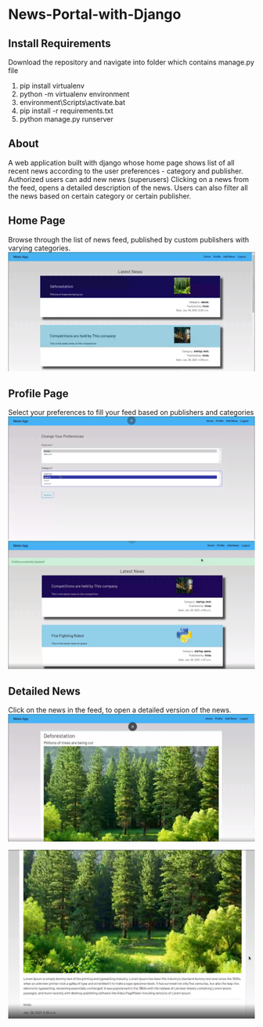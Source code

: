 # News-Portal-with-Django

## Install Requirements

Download the repository and navigate into folder which contains manage.py file

1. pip install virtualenv
2. python -m virtualenv environment
3. environment\Scripts\activate.bat
4. pip install -r requirements.txt
5. python manage.py runserver

## About

A web application built with django whose home page shows list of all recent news according to the user preferences - category and publisher. 
Authorized users can add new news (superusers)
Clicking on a news from the feed, opens a detailed description of the news.
Users can also filter all the news based on certain category or certain publisher.

## Home Page


Browse through the list of news feed, published by custom publishers with varying categories. 
<img src="https://github.com/TeslaLord/TeslaLord/blob/main/newshome.PNG"> </img>


## Profile Page

Select your preferences to fill your feed based on publishers and categories
<img src="https://github.com/TeslaLord/TeslaLord/blob/main/newsprofile.PNG"> </img>
<img src="https://github.com/TeslaLord/TeslaLord/blob/main/newscategory.PNG"> </img>


## Detailed News

Click on the news in the feed, to open a detailed version of the news.
<img src="https://github.com/TeslaLord/TeslaLord/blob/main/newsdetail.PNG"> </img>

<img src="https://github.com/TeslaLord/TeslaLord/blob/main/newsdetail2.PNG"> </img>
